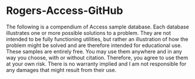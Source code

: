 # Rogers-Access-GitHub
The following is a compendium of Access sample database. Each database illustrates one or more possible solutions to a problem. They are not intended to be fully functioning utilities, but rather an illustration of how the problem might be solved and are therefore intended for educational use. These samples are entirely free. You may use them anywhere and in any way you choose, with or without citation. Therefore, you agree to use them at your own risk. There is no warranty implied and I am not responsible for any damages that might result from their use.
